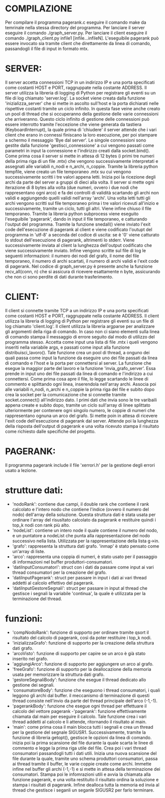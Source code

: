 # COMPILAZIONE
Per compilare il programma pagerank.c eseguire il comando make da temrinale nella stessa directory del programma.
Per lanciare il server eseguire il comando ./graph_server.py.
Per lanciare il client eseguire il comando ./graph_client.py infile1 [infile...infileN].
L'eseguibile pagerank può essere invocato sia tramite client che direttamente da linea di comando, passandogli il file di input in formato mtx. 
# SERVER: 
Il server accetta connessioni TCP in un indirizzo IP e una porta specificati come costanti HOST e PORT, raggruppate nella costante ADDRESS. Il server utilizza la libreria di logging di Python per registrare gli eventi su un file di log chiamato 'server.log'.
La socket viene creata dalla funzione 'inizializza_server' che si mette in ascolto sull'host e la porta dichiarati nelle rispettive costanti tramite un ciclo infinito. In questa fase veine anche creato un pool di thread che si occuperanno della gestione delle varie connessioni che arriveranno. Questo ciclo infinito di gestione delle connessioni può essere interrotto tramite l'eccezione che viene generata da tastiera (KeyboardInterrupt), la quale prima di 'chiudere' il server attende che i vari client che erano in connessi finiscano la loro esecuzione, per poi stampare a schermo il messaggio 'Bye dal server'.
Le singole connessioni sono gestite dalla funzione 'gestisci_connessione' a cui vengono passati come parametri in input la connessione e l'indirizzo creati dalla socket.bind(). Come prima cosa il server si mette in attesa di 12 bytes (i primi tre numeri della prima riga di un file .mtx) che vengono successivamente interpretati e assegnati alle variabili n_nodi e n_archi, n_coppie. Tramite la libreria python tempfile, viene creato un file temporaneo .mtx su cui vengono successivamente scritti i tre valori appena letti. Inizia poi la ricezione degli archi da parte del server a gruppi di dieci alla volta. Il server si mette ogni iterazione di 8 bytes alla volta (due numeri, ovvero i due nodi che rappresentano ogni arco) e fa dei controlli di validità scartando gli archi non validi e aggiungendo quelli validi nell'array 'archi'. Una volta letti tutti gli archi vengono scritti sul file temporaneo prima i tre valori ricevuti all'inizio e successivamente, tramite un ciclo, tutti gli altri. Viene infine chiuso il file temporaneo.
Tramite la libreria python subprocess viene eseguito l'eseguibile 'pagerank', dando in input il file temporaneo, e catturando l'output del programma.
Tramite la funzione snedall() viene inviato l'exit code dell'esecuzione di pagerank al client e viene codificato l'outupt del programma in 'utf-8' a seconda del codice di uscita: se è '0' viene catturato lo stdout dell'esecuzione di pagerank, altrimenti lo stderr.
Viene successivamente inviata al client la lunghezza dell'output codificato che viene successivamente inviato. Infine vengono scritte sul file di log le seguenti informazioni: il numero dei nodi del grafo, il nome del file temporaneo, il numero di archi scartati, il numero di archi validi e l'exit code di pagerank.
Nel codice di graph_server.py è presente anche la funzione recv_all(conn, n) che si assicura di ricevere esattamente n byte, assicurando che non ci sono perdite di dati durante trasferimento.

# CLIENT:
Il client si connette tramite TCP a un indirizzo IP e una porta specificati come costanti HOST e PORT, raggruppate nella costante ADDRESS. Il client utilizza la libreria di logging di Python per registrare gli eventi su un file di log chiamato 'client.log'.
Il client utilizza la libreria argparse per analizzare gli argomenti della riga di comando. In caso non ci siano elementi sulla linea di comando stampa il messaggio di errore seguito dal modo di utilizzo del programma stesso. Accetta come input una lista di file .mtx i queli vengono inseriti nella variabile args, e passati come input alla funzione distribuisci_lavoro().
Tale funzione crea un pool di thread, a onguno dei quali passa come input la funzione da eseguire uno dei file passati da linea di comando e l'host e la porta per connettersi al server. La funzione che esegue la maggior parte del lavoro e la funzione 'invia_grafo_server'.
Essa prende in input uno dei file passati da linea di comando e l'indirizzo a cui connettersi. Come prima cosa apre il file, lo legge scartando le linee di commento e splittando ogni linea, inserendola nell'array archi. Associa poi alle variabili n_nodi, n_archi e n_coppie la prima riga del file e subito dopo crea la socket per la comunicazione che si connette tramite socket.connect() all'indirizzo dato. I primi dati che invia sono le tre varibaili appena create e subito dopo, tramite un ciclo sull'array di linee splittato ulteriormente per contenere ogni singolo numero, le coppie di numeri che rappresentano ognuna un arco del grafo. Si mette poin in attesa di ricevere l'exit code dell'esecuzione di pagerank dal server. Attende poi la lunghezza della risposta dell'output di pagerank e una volta ricevuto stampa il risultato come richiesto dalle specifiche del progetto.

# PAGERANK:
Il programma pagerank include il file 'xerrori.h' per la gestione degli errori usato a lezione.

 # strutture dati:
 - 'nodoRank': contiene due campi, il double rank che contiene il rank calcolato e l'intero nodo che contiene l'indice (ovvero il numero del nodo) dell'array della soluzione. Questa struttura dati è stata usata per ordinare l'array del risusltato calcolato da pagerank e restituire quindi i top_k nodi con rank più alto.
 - 'nodeList': contiene un intero node il quale contiene il numero del nodo, e un puntatore a nodeList che punta alla rappresentazione del nodo successivo nella lista. Utilizzata per la rappresentazione della lista g->in.
 - 'grafo': rappresenta la struttura dati grafo. 'inmap' è stato pensato come un'array di liste.
 - 'arco': rappresenta una coppia di numeri, è stato usato per il passaggio di informazioni nel buffer produttori-consumatori.
 - 'datiInputConsumatori': struct con i dati da passare come input ai vari thread consumatori per la creazione del grafo.
 - 'datiInputPagerank': struct per passare in input i dati ai vari thread addetti al calcolo effettivo del pagerank.
 - 'datiInputGestoreSegnali': struct per passare in input al thread che gestisce i segnali la variabile 'continua', la quale è utilizzata per la terminazione del thread.
 
 # funzioni:
 - 'compNodoRank': funzione di supporto per ordinare tramite qsort il risultato del calcolo di pagerank, così da poter restituire i top_k nodi.
 - 'inizializzaGrafo': funzione di supporto per la creazione della struttura dati grafo.
 - 'arcoVisto': funzione di supporto per capire se un arco è già stato inserito nel grafo.
 - 'aggiungiArco': funzione di supporto per aggiungere un arco al grafo.
 - 'freeGrafo': funzione di supporto per la deallocazione della memoria usata per memorizzare la struttura dati grafo.
 - 'gestoreSegnaliBody': funzione che esegue il thread dedicato allo gestione dei segnali.
 - 'consumatoreBody': funzione che eseguono i thread consumatori, i quali leggono gli archi dal buffer. il meccanismo di terminazione di questi thread consiste nell'invio da parte del thread principale dell'arco (-1,-1).
 - 'pagerankBody': funzione che esegue ogni thread per effettuare il calcolo del vettore pagerank
 -'pagerank': funzione effettivamente chiamata dal main per eseguire il calcolo. Tale funzione crea i vari thread addetti al calcolo e li attende, ritornando il risultato al main.
 - 'main': come prima cosa il main blocca tutti i segnali e crea un thread per la gestione del segnale SIGUSR1. Successivamente, tramite la funzione di libreria getopt(), gestisce le opzioni da linea di comando. inizia poi la prima scansione del file durante la quale scarta le linee di commento e legge la prima riga utile del file. Crea poi i vari thread consumatori passandogli tutti i dati utili. Inizia una nuova scansione del file durante la quale, tramite uno schema produttori consumatori, passa ai thread tramite il buffer, le varie coppie create come archi. Immette infine nel buffer gli archi (-1,-1) e si mette in attesa della terminazione dei consumatori.
 Stampa poi le infomrazioni utili e avvia la chiamata alla funzione pagerank, e una volta restituito il risultato ordina la soluzione e stampa i risultati di pagerank. Infine dealloca tutta la memoria ed invia al thread che gestisce i seganli un seganle SIGUSR2 per farlo terminare.